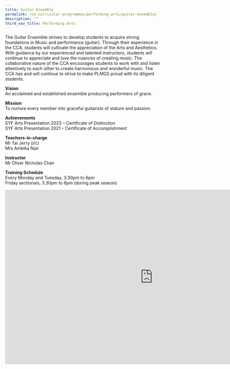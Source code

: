 ```yaml
---
title: Guitar Ensemble
permalink: /co-curricular-programmes/performing-arts/guitar-ensemble/
description: ""
third_nav_title: Performing Arts
---
```

The Guitar Ensemble strives to develop students to acquire strong foundations in Music and performance (guitar). Through their experience in the CCA, students will cultivate the appreciation of the Arts and Aesthetics. With guidance by our experienced and talented instructors, students will continue to appreciate and love the nuances of creating music. The collaborative nature of the CCA encourages students to work with and listen attentively to each other to create harmonious and wonderful music. The CCA has and will continue to strive to make PLMGS proud with its diligent students.

  
**Vision**  <br>
An acclaimed and established ensemble producing performers of grace.  
  
**Mission**   <br>
To nurture every member into graceful guitarists of stature and passion.  
  
**Achievements**   <br>
SYF Arts Presentation 2023 – Certificate of Distinction<br>
SYF Arts Presentation 2021 – Certificate of Accomplishment

  
**Teachers-in-charge**   <br>
Mr Tai Jerry (i/c)   <br>
Mrs Ambika Nair  
  
**Instructor**   <br>
Mr Oliver Nicholas Chan
  
**Training Schedule**   <br>
Every Monday and Tuesday, 3.30pm to 6pm <br>
Friday sectionals, 3.30pm to 6pm (during peak season)

<iframe allowfullscreen="true" height="569" width="960" frameborder="0" src="https://docs.google.com/presentation/d/1Y7Z-zNHx7rntSFyuBG3fRevdR8nZGrbBVlrXdvGq2Eg/embed?start=true&amp;loop=true&amp;delayms=3000"></iframe>